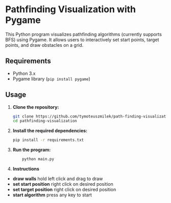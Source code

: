 # Pathfinding Visualization with Pygame

This Python program visualizes pathfinding algorithms (currently supports BFS) using Pygame. It allows users to interactively set start points, target points, and draw obstacles on a grid.

## Requirements

- Python 3.x
- Pygame library (`pip install pygame`)

## Usage

1. **Clone the repository:**

   ```bash
   git clone https://github.com/tymoteuszmilek/path-finding-visualization.git
   cd pathfinding-visualization

2. **Install the required dependencies:**
     
      ```bash
      pip install -r requirements.txt
      ```
      
3. **Run the program:**
   
      ```bash
          python main.py
      ```
      
4. **Instructions**
  - **draw walls** hold left click and drag to draw
  - **set start position** right click on desired position 
  - **set target position** right click on desired position
  - **start algorithm** press any key to start 
